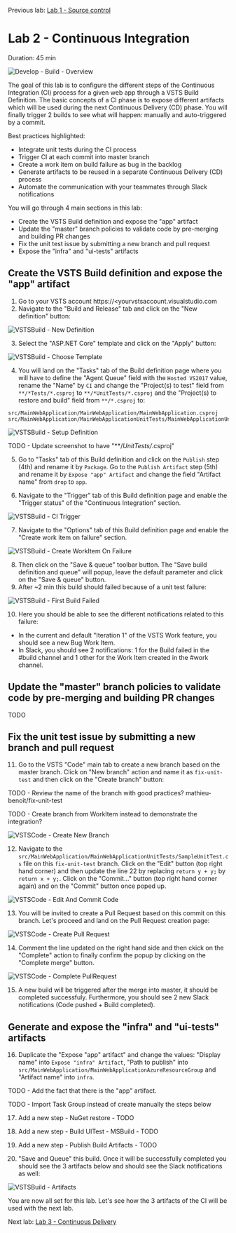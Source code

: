 Previous lab: [Lab 1 - Source control](../Lab%201%20-%20Source%20control/README.md)

# Lab 2 - Continuous Integration

Duration: 45 min

![Develop - Build - Overview](./imgs/Develop-Build-Overview.PNG)

The goal of this lab is to configure the different steps of the Continuous Integration (CI) process for a given web app through a VSTS Build Definition. The basic concepts of a CI phase is to expose different artifacts which will be used during the next Continuous Delivery (CD) phase. You will finally trigger 2 builds to see what will happen: manually and auto-triggered by a commit. 

Best practices highlighted:

- Integrate unit tests during the CI process
- Trigger CI at each commit into master branch
- Create a work item on build failure as bug in the backlog
- Generate artifacts to be reused in a separate Continuous Delivery (CD) process
- Automate the communication with your teammates through Slack notifications

You will go through 4 main sections in this lab:

- Create the VSTS Build definition and expose the "app" artifact
- Update the "master" branch policies to validate code by pre-merging and building PR changes
- Fix the unit test issue by submitting a new branch and pull request
- Expose the "infra" and "ui-tests" artifacts

## Create the VSTS Build definition and expose the "app" artifact

1. Go to your VSTS account https://<yourvstsaccount.visualstudio.com
2. Navigate to the "Build and Release" tab and click on the "New definition" button:

![VSTSBuild - New Definition](./imgs/VSTSBuild-NewDefinition.PNG)

3. Select the "ASP.NET Core" template and click on the "Apply" button:

![VSTSBuild  - Choose Template](./imgs/VSTSBuild-ChooseTemplate.PNG)

4. You will land on the "Tasks" tab of the Build definition page where you will have to define the "Agent Queue" field with the `Hosted VS2017` value, rename the "Name" by `CI` and change the "Project(s) to test" field from `**/*Tests/*.csproj` to `**/*UnitTests/*.csproj` and the "Project(s) to restore and build" field from `**/*.csproj` to:

```
src/MainWebApplication/MainWebApplication/MainWebApplication.csproj
src/MainWebApplication/MainWebApplicationUnitTests/MainWebApplicationUnitTests.csproj
```

![VSTSBuild - Setup Definition](./imgs/VSTSBuild-SetupDefinition.PNG)

TODO - Update screenshot to have "**/*UnitTests/*.csproj"

5. Go to "Tasks" tab of this Build definition and click on the `Publish` step (4th) and rename it by `Package`. Go to the `Publish Artifact` step (5th) and rename it by `Expose "app" Artifact` and change the field "Artifact name" from `drop` to `app`. 

6. Navigate to the "Trigger" tab of this Build definition page and enable the "Trigger status" of the "Continuous Integration" section.

![VSTSBuild - CI Trigger](./imgs/VSTSBuild-CITrigger.PNG)

7. Navigate to the "Options" tab of this Build definition page and enable the "Create work item on failure" section.

![VSTSBuild - Create WorkItem On Failure](./imgs/VSTSBuild-CreateWorkItemOnFailure.PNG)

8. Then click on the "Save & queue" toolbar button. The "Save build definition and queue" will popup, leave the default parameter and click on the "Save & queue" button.
9. After ~2 min this build should failed because of a unit test failure:

![VSTSBuild - First Build Failed](./imgs/VSTSBuild-FirstBuildFailed.PNG)

10. Here you should be able to see the different notifications related to this failure:

- In the current and default "Iteration 1" of the VSTS Work feature, you should see a new Bug Work Item.
- In Slack, you should see 2 notifications: 1 for the Build failed in the #build channel and 1 other for the Work Item created in the #work channel.

## Update the "master" branch policies to validate code by pre-merging and building PR changes

TODO

## Fix the unit test issue by submitting a new branch and pull request

11. Go to the VSTS "Code" main tab to create a new branch based on the master branch. Click on "New branch" action and name it as `fix-unit-test` and then click on the "Create branch" button:

TODO - Review the name of the branch with good practices? mathieu-benoit/fix-unit-test

TODO - Create branch from WorkItem instead to demonstrate the integration?

![VSTSCode  - Create New Branch](./imgs/VSTSCode-CreateNewBranch.PNG)

12. Navigate to the `src/MainWebApplication/MainWebApplicationUnitTests/SampleUnitTest.cs` file on this `fix-unit-test` branch. Click on the "Edit" button (top right hand corner) and then update the line 22 by replacing `return y + y;` by `return x + y;`. Click on the "Commit..." button (top right hand corner again) and on the "Commit" button once poped up.

![VSTSCode - Edit And Commit Code](./imgs/VSTSCode-EditAndCommitCode.PNG)

13. You will be invited to create a Pull Request based on this commit on this branch. Let's proceed and land on the Pull Request creation page:

![VSTSCode - Create Pull Request](./imgs/VSTSCode-CreatePullRequest.PNG)

14. Comment the line updated on the right hand side and then ckick on the "Complete" action to finally confirm the popup by clicking on the "Complete merge" button.

![VSTSCode - Complete PullRequest](./imgs/VSTSCode-CompletePullRequest.PNG)

15. A new build will be triggered after the merge into master, it should be completed successfuly. Furthermore, you should see 2 new Slack notifications (Code pushed + Build completed).

## Generate and expose the "infra" and "ui-tests" artifacts

16. Duplicate the "Expose "app" artifact" and change the values: "Display name" into `Expose "infra" Artifact`, "Path to publish" into `src/MainWebApplication/MainWebApplicationAzureResourceGroup` and "Artifact name" into `infra`.

TODO - Add the fact that there is the "app" artifact.

TODO - Import Task Group instead of create manually the steps below

17. Add a new step - NuGet restore - TODO

18. Add a new step - Build UITest - MSBuild - TODO

19. Add a new step - Publish Build Artifacts - TODO

20. "Save and Queue" this build. Once it will be successfully completed you should see the 3 artifacts below and should see the Slack notifications as well:

![VSTSBuild - Artifacts](./imgs/VSTSBuild-Artifacts.PNG)

You are now all set for this lab. Let's see how the 3 artifacts of the CI will be used with the next lab.

Next lab: [Lab 3 - Continuous Delivery](../Lab%203%20-%20Continuous%20Delivery/README.md)